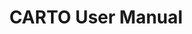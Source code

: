 ---
title: CARTO User Manual
description: "Connect your data warehouse and create amazing maps with CARTO tools"
icon: "/img/icons/Workspace.png"
type: tutorials
category: tag six
layout: categories/list
---